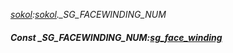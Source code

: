 _[sokol](../../modules/sokol/sokol-module.md):[sokol](../../modules/sokol/sokol-module.md).\_SG\_FACEWINDING\_NUM_
##### Const \_SG\_FACEWINDING\_NUM:[sg_face_winding](../../modules/sokol/sokol-sg_face_winding.md)
